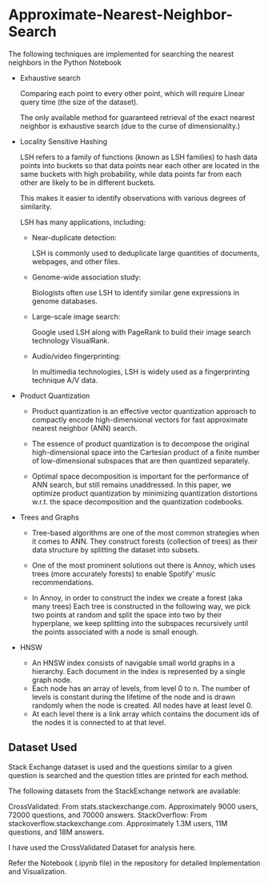 # Approximate-Nearest-Neighbor-Search

The following techniques are implemented for searching the nearest neighbors in the Python Notebook
 - Exhaustive search
 
     Comparing each point to every other point, which will require Linear query time (the size of the dataset).

     The only available method for guaranteed retrieval of the exact nearest neighbor is exhaustive search (due to the curse of dimensionality.)
     
 - Locality Sensitive Hashing
     
     LSH refers to a family of functions (known as LSH families) to hash data points into buckets so that data points near each other are located in the same buckets with high        probability, while data points far from each other are likely to be in different buckets.

     This makes it easier to identify observations with various degrees of similarity.

     LSH has many applications, including:

     - Near-duplicate detection:
     
       LSH is commonly used to deduplicate large quantities of documents, webpages, and other files.

     - Genome-wide association study:
     
       Biologists often use LSH to identify similar gene expressions in genome databases.

     - Large-scale image search:

       Google used LSH along with PageRank to build their image search technology VisualRank.

     - Audio/video fingerprinting:

       In multimedia technologies, LSH is widely used as a fingerprinting technique A/V data.
 - Product Quantization
 
      - Product quantization is an effective vector quantization approach to compactly encode high-dimensional vectors for fast approximate nearest neighbor (ANN) search.

      -  The essence of product quantization is to decompose the original high-dimensional space into the Cartesian product of a finite number of low-dimensional subspaces that          are then quantized separately.

      - Optimal space decomposition is important for the performance of ANN search, but still remains unaddressed. In this paper, we optimize product quantization by minimizing          quantization distortions w.r.t. the space decomposition and the quantization codebooks.
 - Trees and Graphs
      - Tree-based algorithms are one of the most common strategies when it comes to ANN. They construct forests (collection of trees) as their data structure by splitting the dataset into subsets.

      - One of the most prominent solutions out there is Annoy, which uses trees (more accurately forests) to enable Spotify’ music recommendations.

      - In Annoy, in order to construct the index we create a forest (aka many trees) Each tree is constructed in the following way, we pick two points at random and split the space into two by their hyperplane, we keep splitting into the subspaces recursively until the points associated with a node is small enough.
 - HNSW
      - An HNSW index consists of navigable small world graphs in a hierarchy. Each document in the index is represented by a single graph node. 
      - Each node has an array of levels, from level 0 to n. The number of levels is constant during the lifetime of the node and is drawn randomly when the node is created. All nodes have at least level 0. 
      - At each level there is a link array which contains the document ids of the nodes it is connected to at that level.

## Dataset Used
  Stack Exchange dataset is used and the questions similar to a given question is searched and the question titles are printed for each method.

  The following datasets from the StackExchange network are available:

  CrossValidated: From stats.stackexchange.com. Approximately 9000 users, 72000 questions, and 70000 answers.
  StackOverflow: From stackoverflow.stackexchange.com. Approximately 1.3M users, 11M questions, and 18M answers.
  
  I have used the CrossValidated Dataset for analysis here.
  
  
Refer the Notebook (.ipynb file) in the repository for detailed Implementation and Visualization.   
